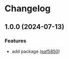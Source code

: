 # Changelog

## 1.0.0 (2024-07-13)


### Features

* add package ([eaf5850](https://github.com/So-Sahari/go-bedrock/commit/eaf58508ca99d7a6ae3447cd96bf68912baaf478))
